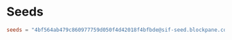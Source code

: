 # Seeds

```toml
seeds = "4bf564ab479c860977759d050f4d42018f4bfbde@sif-seed.blockpane.com:26656"
```


